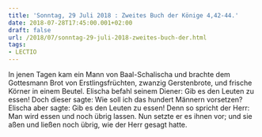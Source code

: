 ```yaml
---
title: 'Sonntag, 29 Juli 2018 : Zweites Buch der Könige 4,42-44.'
date: 2018-07-28T17:45:00.001+02:00
draft: false
url: /2018/07/sonntag-29-juli-2018-zweites-buch-der.html
tags: 
- LECTIO
---
```


In jenen Tagen kam ein Mann von Baal-Schalischa und brachte dem Gottesmann Brot von Erstlingsfrüchten, zwanzig Gerstenbrote, und frische Körner in einem Beutel. Elischa befahl seinem Diener: Gib es den Leuten zu essen! Doch dieser sagte: Wie soll ich das hundert Männern vorsetzen? Elischa aber sagte: Gib es den Leuten zu essen! Denn so spricht der Herr: Man wird essen und noch übrig lassen. Nun setzte er es ihnen vor; und sie aßen und ließen noch übrig, wie der Herr gesagt hatte.